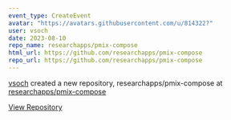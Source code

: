 ```yaml
---
event_type: CreateEvent
avatar: "https://avatars.githubusercontent.com/u/814322?"
user: vsoch
date: 2023-08-10
repo_name: researchapps/pmix-compose
html_url: https://github.com/researchapps/pmix-compose
repo_url: https://github.com/researchapps/pmix-compose
---
```


<a href='https://github.com/vsoch' target='_blank'>vsoch</a> created a new repository, researchapps/pmix-compose at <a href='https://github.com/researchapps/pmix-compose' target='_blank'>researchapps/pmix-compose</a>

<a href='https://github.com/researchapps/pmix-compose' target='_blank'>View Repository</a>